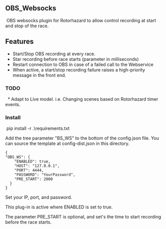 ## OBS_Websocks
 OBS websocks plugin for Rotorhazard to allow control recording at start and stop of the race.

## Features
* Start/Stop OBS recording at every race. 
* Star recording before race starts (parameter in milliseconds)
* Restart connection to OBS in case of a failed call to the Webservice
* When active, a start/stop recording failure raises a high-priority message in the front end.
 

### TODO
  * Adapt to Live model. i.e. Changing scenes based on Rotorhazard timer events.

### Install

 pip install -r .\requirements.txt

Add the tree parameter "BS_WS" to the bottom of the config.json file. You can source the template at config-dist.json in this directory.

```
{
"OBS_WS": {
	"ENABLED": true,
	"HOST": "127.0.0.1",
	"PORT": 4444,
	"PASSWORD": "YourPassword",
	"PRE_START": 2000
  }
}
```


Set your IP, port, and password.

This plug-in is active where ENABLED is set to true.

The parameter PRE_START is optional, and set's the time to start recording before the race starts. 
